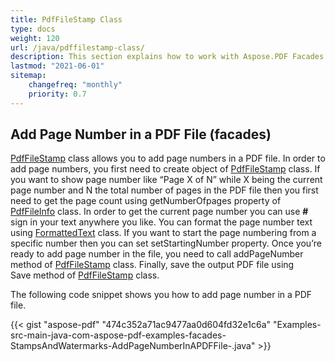 ```yaml
---
title: PdfFileStamp Class
type: docs
weight: 120
url: /java/pdffilestamp-class/
description: This section explains how to work with Aspose.PDF Facades - a toolset for popular operations with PDF.
lastmod: "2021-06-01"
sitemap:
    changefreq: "monthly"
    priority: 0.7
---
```


## Add Page Number in a PDF File (facades)

[PdfFileStamp](https://apireference.aspose.com/java/pdf/com.aspose.pdf.facades/PdfFileStamp) class allows you to add page numbers in a PDF file. In order to add page numbers, you first need to create object of [PdfFileStamp](https://apireference.aspose.com/java/pdf/com.aspose.pdf.facades/PdfFileStamp) class. If you want to show page number like “Page X of N” while X being the current page number and N the total number of pages in the PDF file then you first need to get the page count using getNumberOfpages property of [PdfFileInfo](https://apireference.aspose.com/java/pdf/com.aspose.pdf.facades/PdfFileInfo) class. In order to get the current page number you can use **#** sign in your text anywhere you like. You can format the page number text using [FormattedText](https://apireference.aspose.com/java/pdf/com.aspose.pdf.facades/FormattedText) class. If you want to start the page numbering from a specific number then you can set setStartingNumber property. Once you’re ready to add page number in the file, you need to call addPageNumber method of [PdfFileStamp](https://apireference.aspose.com/java/pdf/com.aspose.pdf.facades/PdfFileStamp) class. Finally, save the output PDF file using Save method of [PdfFileStamp](https://apireference.aspose.com/java/pdf/com.aspose.pdf.facades/PdfFileStamp) class.

The following code snippet shows you how to add page number in a PDF file.

{{< gist "aspose-pdf" "474c352a71ac9477aa0d604fd32e1c6a" "Examples-src-main-java-com-aspose-pdf-examples-facades-StampsAndWatermarks-AddPageNumberInAPDFFile-.java" >}}